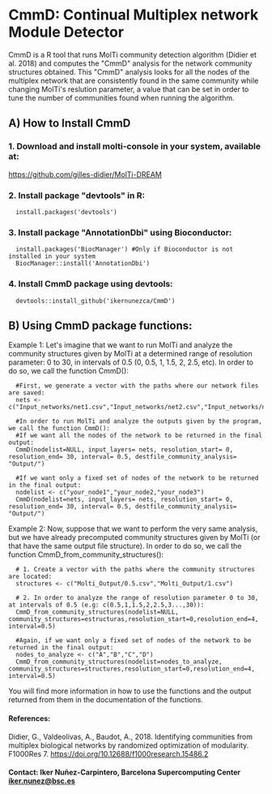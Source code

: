 # CmmD: Continual Multiplex network Module Detector
CmmD is a R tool that runs MolTi community detection algorithm (Didier et al. 2018) and computes the "CmmD" analysis for the network community structures obtained. This "CmmD" analysis looks for all the nodes of the multiplex network that are consistently found in the same community while changing MolTi's reslution parameter, a value that can be set in order to tune the number of communities found when running the algorithm.

## A) How to Install CmmD

### 1. Download and install molti-console in your system, available at:
https://github.com/gilles-didier/MolTi-DREAM

### 2. Install package "devtools" in R:
      install.packages('devtools')
 
### 3. Install package "AnnotationDbi" using Bioconductor:
      install.packages('BiocManager') #Only if Bioconductor is not installed in your system
      BiocManager::install('AnnotationDbi')

### 4. Install CmmD package using devtools:
      devtools::install_github('ikernunezca/CmmD')
      
## B) Using CmmD package functions:
Example 1: Let's imagine that we want to run MolTi and analyze the community structures given by MolTi at a determined range of resolution parameter: 0 to 30, in intervals of 0.5 (0, 0.5, 1, 1.5, 2, 2.5, etc). In order to do so, we call the function CmmD():
      
      #First, we generate a vector with the paths where our network files are saved: 
      nets <- c("Input_networks/net1.csv","Input_networks/net2.csv","Input_networks/net3.csv")
      
      #In order to run MolTi and analyze the outputs given by the program, we call the function CmmD():
      #If we want all the nodes of the network to be returned in the final output:
      CmmD(nodelist=NULL, input_layers= nets, resolution_start= 0, resolution_end= 30, interval= 0.5, destfile_community_analysis= "Output/")
      
      #If we want only a fixed set of nodes of the network to be returned in the final output:
      nodelist <- c("your_node1","your_node2,"your_node3")
      CmmD(nodelist=nets, input_layers= nets, resolution_start= 0, resolution_end= 30, interval= 0.5, destfile_community_analysis= "Output/")
      
Example 2: Now, suppose that we want to perform the very same analysis, but we have already precomputed community structures given by MolTi (or that have the same output file structure). In order to do so, we call the function CmmD_from_community_structures():
      
      # 1. Create a vector with the paths where the community structures are located:
      structures <- c("Molti_Output/0.5.csv","Molti_Output/1.csv")
      
      # 2. In order to analyze the range of resolution parameter 0 to 30, at intervals of 0.5 (e.g: c(0.5,1,1.5,2,2.5,3...,30)):
      CmmD_from_community_structures(nodelist=NULL, community_structures=estructuras,resolution_start=0,resolution_end=4, interval=0.5)
      
      #Again, if we want only a fixed set of nodes of the network to be returned in the final output:
      nodes_to_analyze <- c("A","B","C","D")
      CmmD_from_community_structures(nodelist=nodes_to_analyze, community_structures=structures,resolution_start=0,resolution_end=4, interval=0.5)

You will find more information in how to use the functions and the output returned from them in the documentation of the functions.

#### References: 
Didier, G., Valdeolivas, A., Baudot, A., 2018. Identifying communities from multiplex biological networks by randomized optimization of modularity. F1000Res 7. https://doi.org/10.12688/f1000research.15486.2

#### Contact: Iker Nuñez-Carpintero, Barcelona Supercomputing Center <iker.nunez@bsc.es>
